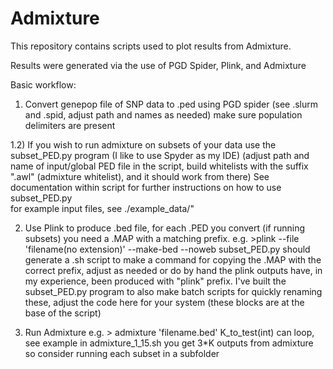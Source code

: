 # Admixture
This repository contains scripts used to plot results from Admixture.

Results were generated via the use of PGD Spider, Plink, and Admixture

Basic workflow:

1) Convert genepop file of SNP data to .ped using PGD spider (see .slurm and .spid, adjust path and names as needed)
    make sure population delimiters are present

1.2) If you wish to run admixture on subsets of your data use the subset_PED.py program (I like to use Spyder as my IDE)
		(adjust path and name of input/global PED file in the script, build whitelists with the suffix ".awl" (admixture whitelist), and it should work from there)
		See documentation within script for further instructions on how to use subset_PED.py		
		for example input files, see ./example_data/"

2) Use Plink to produce .bed file, for each .PED you convert (if running subsets) you need a .MAP with a matching prefix. 
	e.g. >plink --file 'filename(no extension)' --make-bed --noweb
		subset_PED.py should generate a .sh script to make a command for copying the .MAP with the correct prefix, adjust as needed or do by hand
		the plink outputs have, in my experience, been produced with "plink" prefix. 
		I've built the subset_PED.py program to also make batch scripts for quickly renaming these, adjust the code here for your system (these blocks are at the base of the script)
	

3) Run Admixture
    e.g. > admixture 'filename.bed' K_to_test(int)
	can loop, see example in admixture_1_15.sh
	you get 3*K outputs from admixture so consider running each subset in a subfolder
